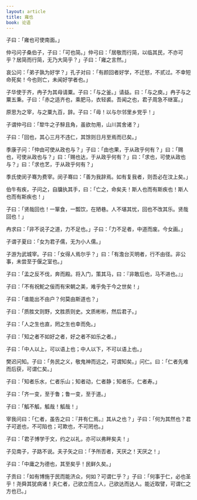```yaml
---
layout: article
title: 雍也
book: 论语
---
```


子曰：「雍也可使南面。」

仲弓问子桑伯子，子曰：「可也简。」仲弓曰：「居敬而行简，以临其民，不亦可乎？居简而行简，无乃大简乎？」子曰：「雍之言然。」

哀公问：「弟子孰为好学？」孔子对曰：「有颜回者好学，不迁怒，不贰过。不幸短命死矣！今也则亡，未闻好学者也。」

子华使于齐，冉子为其母请粟。子曰：「与之釜。」请益。曰：「与之庾。」冉子与之粟五秉。子曰：「赤之适齐也，乘肥马，衣轻裘。吾闻之也，君子周急不继富。」

原思为之宰，与之粟九百，辞。子曰：「毋！以与尔邻里乡党乎！」

子谓仲弓曰：「犂牛之子騂且角，虽欲勿用，山川其舍诸？」

子曰：「回也，其心三月不违仁，其馀则日月至焉而已矣。」

季康子问：「仲由可使从政也与？」子曰：「由也果，于从政乎何有？」曰：「赐也，可使从政也与？」曰：「赐也达，于从政乎何有？」曰：「求也，可使从政也与？」曰：「求也艺，于从政乎何有？」

季氏使闵子骞为费宰。闵子骞曰：「善为我辞焉。如有复我者，则吾必在汶上矣。」

伯牛有疾，子问之，自牖执其手，曰：「亡之，命矣夫！斯人也而有斯疾也！斯人也而有斯疾也！」

子曰：「贤哉回也！一箪食，一瓢饮，在陋巷。人不堪其忧，回也不改其乐。贤哉回也！」

冉求曰：「非不说子之道，力不足也。」子曰：「力不足者，中道而废。今女画。」

子谓子夏曰：「女为君子儒，无为小人儒。」

子游为武城宰。子曰：「女得人焉尔乎？」曰：「有澹台灭明者，行不由径。非公事，未尝至于偃之室也。」

子曰：「孟之反不伐，奔而殿。将入门，策其马，曰：『非敢后也，马不进也。』」

子曰：「不有祝鮀之佞而有宋朝之美，难乎免于今之世矣！」

子曰：「谁能出不由户？何莫由斯道也？」

子曰：「质胜文则野，文胜质则史。文质彬彬，然后君子。」

子曰：「人之生也直，罔之生也幸而免。」

子曰：「知之者不如好之者，好之者不如乐之者。」

子曰：「中人以上，可以语上也；中人以下，不可以语上也。」

樊迟问知。子曰：「务民之义，敬鬼神而远之，可谓知矣。」问仁。曰：「仁者先难而后获，可谓仁矣。」

子曰：「知者乐水，仁者乐山；知者动，仁者静；知者乐，仁者寿。」

子曰：「齐一变，至于鲁；鲁一变，至于道。」

子曰：「觚不觚，觚哉！觚哉！」

宰我问曰：「仁者，虽告之曰：『井有仁焉。』其从之也？」子曰：「何为其然也？君子可逝也，不可陷也；可欺也，不可罔也。」

子曰：「君子博学于文，约之以礼，亦可以弗畔矣夫！」

子见南子，子路不说。夫子矢之曰：「予所否者，天厌之！天厌之！」

子曰：「中庸之为德也，其至矣乎！民鲜久矣。」

子贡曰：「如有博施于民而能济众，何如？可谓仁乎？」子曰：「何事于仁，必也圣乎！尧舜其犹病诸！夫仁者，己欲立而立人，己欲达而达人。能近取譬，可谓仁之方也已。」

